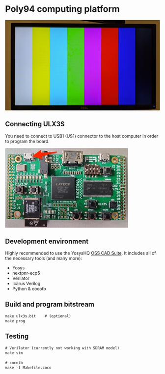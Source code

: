 # Poly94 computing platform

![snapshot](_img/snapshot.jpg)

## Connecting ULX3S

You need to connect to USB1 (US1) connector to the host computer in order to program the board.

<img src="https://raw.githubusercontent.com/ulx3s/quick-start/master/images/ulx3s-usb1.jpg?raw=true" width="400">

## Development environment

Highly recommended to use the YosysHQ [OSS CAD Suite](https://github.com/YosysHQ/oss-cad-suite-build). It includes all of the necessary tools (and many more):
- Yosys
- nextpnr-ecp5
- Verilator
- Icarus Verilog
- Python & cocotb

## Build and program bitstream

```
make ulx3s.bit    # (optional)
make prog
```

## Testing

```
# Verilator (currently not working with SDRAM model)
make sim

# cocotb
make -f Makefile.coco
```
